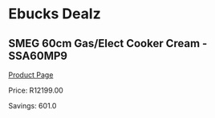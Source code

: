 
# Ebucks Dealz
## SMEG 60cm Gas/Elect Cooker Cream - SSA60MP9
[Product Page](https://www.ebucks.com/web/shop/productSelected.do?prodId=894789302&catId=704989856)

Price: R12199.00

Savings: 601.0


	